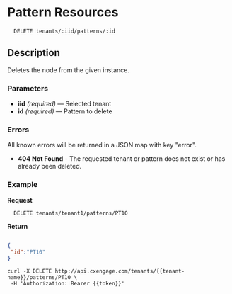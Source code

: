 # Pattern Resources

```
  DELETE tenants/:iid/patterns/:id
```

## Description

Deletes the node from the given instance.

### Parameters

- **iid** _(required)_ — Selected tenant
- **id** _(required)_ — Pattern to delete

### Errors

All known errors will be returned in a JSON map with key "error".

- **404 Not Found** - The requested tenant or pattern does not exist or has already been deleted.

### Example

**Request**

```
  DELETE tenants/tenant1/patterns/PT10
```

**Return**

```json

{
 "id":"PT10"
}

```

```
curl -X DELETE http://api.cxengage.com/tenants/{{tenant-name}}/patterns/PT10 \
 -H 'Authorization: Bearer {{token}}' 
```
